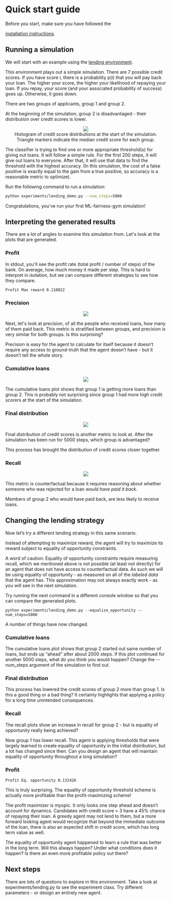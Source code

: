 # Quick start guide

Before you start, make sure you have followed the

[installation instructions](installation.md).

## Running a simulation

We will start with an example using the
[lending environment](../environments/README.md).

This environment plays out a simple simulation. There are 7 possible credit
scores. If you have score i, there is a probability p(i) that you will pay back
your loan. The higher your score, the higher your likelihood of repaying your
loan. If you repay, your score (and your associated probability of success) goes
up. Otherwise, it goes down.

There are two groups of applicants, group 1 and group 2.

At the beginning of the simulation, group 2 is disadvantaged - their
distribution over credit scores is lower.

<p align="center">
  <img src="img/initial_credit_distribution.png">
  <br>
  Histogram of credit score distributions at the start of the simulation.<br>
  Triangle markers indicate the median credit score for each group.
</p>

The classifier is trying to find one or more appropriate threshold(s) for giving
out loans. It will follow a simple rule. For the first 200 steps, it will give
out loans to everyone. After that, it will use that data to find the threshold
with the highest accuracy. (In this simulation, the cost of a false positive is
exactly equal to the gain from a true positive, so accuracy is a reasonable
metric to optimize).

Run the following command to run a simulation:

```bash
python experiments/lending_demo.py --num_steps=5000
```

Congratulations, you've run your first ML-fairness-gym simulation!

## Interpreting the generated results

There are a lot of angles to examine this simulation from. Let's look at the
plots that are generated.

### Profit

In stdout, you'll see the profit rate (total profit / number of steps) of the
bank. On average, how much money it made per step. This is hard to interpret in
isolation, but we can compare different strategies to see how they compare.

```console
Profit Max reward 0.110022
```

### Precision

<p align="center">
  <img src="img/precision.png">
</p>

Next, let's look at precision, of all the people who received loans, how many of
them paid back. This metric is stratified between groups, and precision is very
similar for both groups. Is this surprising?

Precision is easy for the agent to calculate for itself because it doesn’t
require any access to ground-truth that the agent doesn’t have - but it doesn’t
tell the whole story.

### Cumulative loans

<p align="center">
  <img src="img/cumulative_loans.png">
</p>

The cumulative loans plot shows that group 1 is getting more loans than group 2.
This is probably not surprising since group 1 had more high credit scorers at
the start of the simulation.

### Final distribution

<p align="center">
  <img src="img/final_credit_distribution.png">
</p>

Final distribution of credit scores is another metric to look at. After the
simulation has been run for 5000 steps, which group is advantaged?

This process has brought the distribution of credit scores closer together.

### Recall

<p align="center">
  <img src="img/recall.png">
</p>

This metric is counterfactual because it requires reasoning about whether
someone who was rejected for a loan _would have paid it back_.

Members of group 2 who would have paid back, are less likely to receive loans.

## Changing the lending strategy

Now let’s try a different lending strategy in this same scenario.

Instead of attempting to maximize reward, the agent will try to maximize its
reward subject to equality of opportunity constraints.

A word of caution: Equality of opportunity constraints require measuring recall,
which we mentioned above is not possible (at least not directly) for an agent
that does not have access to counterfactual data. As such we will be using
equality of opportunity - as measured on all of the _labeled data_ that the
agent has. This approximation may not always exactly work - as you will see in
the next simulation.

Try running the next command in a different console window so that you can
compare the generated plots.

```console
python experiments/lending_demo.py --equalize_opportunity --num_steps=5000
```

A number of things have now changed.

### Cumulative loans

The cumulative loans plot shows that group 2 started out same number of loans,
but ends up “ahead” after about 2000 steps. If this plot continued for another
5000 steps, what do you think you would happen? Change the --num_steps argument
of the simulation to find out.

### Final distribution

This process has lowered the credit scores of group 2 more than group 1. Is this
a good thing or a bad thing? It certainly highlights that applying a policy for
a long time unintended consequences.

### Recall

The recall plots show an increase in recall for group 2 - but is equality of
opportunity really being achieved?

Now group 1 has lower recall. This agent is applying thresholds that were
largely learned to create equality of opportunity in the initial distribution,
but a lot has changed since then. Can you design an agent that will maintain
equality of opportunity throughout a long simulation?

### Profit

```console
Profit Eq. opportunity 0.132426
```

This is truly surprising. The equality of opportunity threshold scheme is
actually more profitable than the profit-maximizing scheme!

The profit maximizer is myopic. It only looks one step ahead and doesn’t account
for dynamics. Candidates with credit score = 3 have a 45% chance of repaying
their loan. A greedy agent may not lend to them, but a more forward looking
agent would recognize that beyond the immediate outcome of the loan, there is
also an expected shift in credit score, which has long term value as well.

The equality of opportunity agent happened to learn a rule that was better in
the long term. Will this always happen? Under what conditions does it happen? Is
there an even more profitable policy out there?

## Next steps

There are lots of questions to explore in this environment. Take a look at
experiments/lending.py to see the experiment class. Try different parameters -
or design an entirely new agent.
